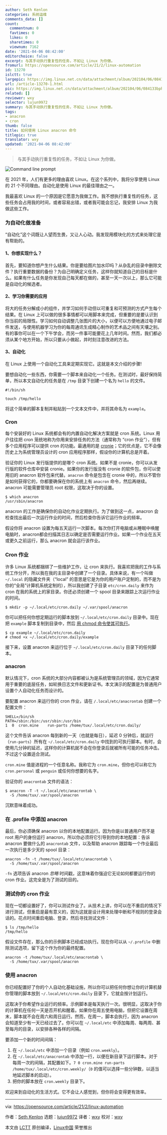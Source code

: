 ```yaml
---
author: Seth Kenlon
categories: 系统运维
comments_data: []
count:
  commentnum: 0
  favtimes: 0
  likes: 0
  sharetimes: 0
  viewnum: 7162
date: '2021-04-06 08:42:00'
editorchoice: false
excerpt: 与其手动执行重复性的任务，不如让 Linux 为你做。
fromurl: https://opensource.com/article/21/2/linux-automation
id: 13270
islctt: true
largepic: https://img.linux.net.cn/data/attachment/album/202104/06/084133bphrxxeolhoyqr0o.jpg
url: /article-13270-1.html
pic: https://img.linux.net.cn/data/attachment/album/202104/06/084133bphrxxeolhoyqr0o.jpg.thumb.jpg
related: []
reviewer: wxy
selector: lujun9972
summary: 与其手动执行重复性的任务，不如让 Linux 为你做。
tags:
- anacron
- cron
thumb: false
title: 如何使用 Linux anacron 命令
titlepic: true
translator: wxy
updated: '2021-04-06 08:42:00'
---
```



> 
> 与其手动执行重复性的任务，不如让 Linux 为你做。
> 
> 
> 


![](https://img.linux.net.cn/data/attachment/album/202104/06/084133bphrxxeolhoyqr0o.jpg "Command line prompt")


在 2021 年，人们有更多的理由喜欢 Linux。在这个系列中，我将分享使用 Linux 的 21 个不同理由。自动化是使用 Linux 的最佳理由之一。


我最喜欢 Linux 的一个原因是它愿意为我做工作。我不想执行重复性的任务，这些任务会占用我的时间，或者容易出错，或者我可能会忘记，我安排 Linux 为我做这些工作。


### 为自动化做准备


“自动化”这个词既让人望而生畏，又让人心动。我发现用模块化的方式来处理它是有帮助的。


#### 1、你想实现什么？


首先，要知道你想产生什么结果。你是要给图片加水印吗？从杂乱的目录中删除文件？执行重要数据的备份？为自己明确定义任务，这样你就知道自己的目标是什么。如果有什么任务是你发现自己每天都在做的，甚至一天一次以上，那么它可能是自动化的候选者。


#### 2、学习你需要的应用


将大的任务分解成小的组件，并学习如何手动但以可重复和可预测的方式产生每个结果。在 Linux 上可以做的很多事情都可以用脚本来完成，但重要的是要认识到你当前的局限性。学习如何自动调整几张图片的大小，以便可以方便地通过电子邮件发送，与使用机器学习为你的每周通讯生成精心制作的艺术品之间有天壤之别。有的事你可以在一个下午学会，而另一件事可能要花上几年时间。然而，我们都必须从某个地方开始，所以只要从小做起，并时刻注意改进的方法。


#### 3、自动化


在 Linux 上使用一个自动化工具来定期实现它。这就是本文介绍的步骤!


要想自动化一些东西，你需要一个脚本来自动化一个任务。在测试时，最好保持简单，所以本文自动化的任务是在 `/tmp` 目录下创建一个名为 `hello` 的文件。



```
#!/bin/sh

touch /tmp/hello

```

将这个简单的脚本复制并粘贴到一个文本文件中，并将其命名为 `example`。


### Cron


每个安装好的 Linux 系统都会有的内置自动化解决方案就是 cron 系统。Linux 用户往往把 cron 笼统地称为你用来安排任务的方法（通常称为 “cron 作业”），但有多个应用程序可以提供 cron 的功能。最通用的是 [cronie](https://github.com/cronie-crond/cronie)；它的优点是，它不会像历史上为系统管理员设计的 cron 应用程序那样，假设你的计算机总是开着。


验证你的 Linux 发行版提供的是哪个 cron 系统。如果不是 cronie，你可以从发行版的软件仓库中安装 cronie。如果你的发行版没有 cronie 的软件包，你可以使用旧的 anacron 软件包来代替。`anacron` 命令是包含在 cronie 中的，所以不管你是如何获得它的，你都要确保在你的系统上有 `anacron` 命令，然后再继续。anacron 可能需要管理员 root 权限，这取决于你的设置。



```
$ which anacron
/usr/sbin/anacron

```

anacron 的工作是确保你的自动化作业定期执行。为了做到这一点，anacron 会检查找出最后一次运行作业的时间，然后检查你告诉它运行作业的频率。


假设你将 anacron 设置为每五天运行一次脚本。每次你打开电脑或从睡眠中唤醒电脑时，anacron都会扫描其日志以确定是否需要运行作业。如果一个作业在五天或更久之前运行，那么 anacron 就会运行该作业。


### Cron 作业


许多 Linux 系统都捆绑了一些维护工作，让 cron 来执行。我喜欢把我的工作与系统工作分开，所以我在我的主目录中创建了一个目录。具体来说，有一个叫做 `~/.local` 的隐藏文件夹（“local” 的意思是它是为你的用户账户定制的，而不是为你的“全局”计算机系统定制的），所以我创建了子目录 `etc/cron.daily` 来作为 cron 在我的系统上的家目录。你还必须创建一个 spool 目录来跟踪上次运行作业的时间。



```
$ mkdir -p ~/.local/etc/cron.daily ~/.var/spool/anacron

```

你可以把任何你想定期运行的脚本放到 `~/.local/etc/cron.daily` 目录中。现在把 `example` 脚本复制到目录中，然后 [用 chmod 命令使其可执行](https://opensource.com/article/19/8/linux-chmod-command)。



```
$ cp example ~/.local/etc/cron.daily
# chmod +x ~/.local/etc/cron.daily/example

```

接下来，设置 anacron 来运行位于 `~/.local/etc/cron.daily` 目录下的任何脚本。


### anacron


默认情况下，cron 系统的大部分内容都被认为是系统管理员的领域，因为它通常用于重要的底层任务，如轮换日志文件和更新证书。本文演示的配置是为普通用户设置个人自动化任务而设计的。


要配置 anacron 来运行你的 cron 作业，请在 `/.local/etc/anacrontab` 创建一个配置文件：



```
SHELL=/bin/sh
PATH=/sbin:/bin:/usr/sbin:/usr/bin
1  0  cron.mine    run-parts /home/tux/.local/etc/cron.daily/

```

这个文件告诉 anacron 每到新的一天（也就是每日），延迟 0 分钟后，就运行（`run-parts`）所有在 `~/.local/etc/cron.daily` 中找到的可执行脚本。有时，会使用几分钟的延迟，这样你的计算机就不会在你登录后就被所有可能的任务冲击。不过这个设置适合测试。


`cron.mine` 值是进程的一个任意名称。我称它为 `cron.mine`，但你也可以称它为 `cron.personal` 或 `penguin` 或任何你想要的名字。


验证你的 `anacrontab` 文件的语法：



```
$ anacron -T -t ~/.local/etc/anacrontab \
  -S /home/tux/.var/spool/anacron

```

沉默意味着成功。


### 在 .profile 中添加 anacron


最后，你必须确保 anacron 以你的本地配置运行。因为你是以普通用户而不是 root 用户的身份运行 anacron，所以你必须将它引导到你的本地配置：告诉 anacron 要做什么的 `anacrontab` 文件，以及帮助 anacron 跟踪每一个作业最后一次执行是多少天的 spool 目录：



```
anacron -fn -t /home/tux/.local/etc/anacrontab \
  -S /home/tux/.var/spool/anacron

```

`-fn` 选项告诉 anacron *忽略* 时间戳，这意味着你强迫它无论如何都要运行你的 cron 作业。这完全是为了测试的目的。


### 测试你的 cron 作业


现在一切都设置好了，你可以测试作业了。从技术上讲，你可以在不重启的情况下进行测试，但重启是最有意义的，因为这就是设计用来处理中断和不规则的登录会话的。花点时间重启电脑、登录，然后寻找测试文件：



```
$ ls /tmp/hello
/tmp/hello

```

假设文件存在，那么你的示例脚本已经成功执行。现在你可以从 `~/.profile` 中删除测试选项，留下这个作为你的最终配置。



```
anacron -t /home/tux/.local/etc/anacrontab \
  -S /home/tux/.var/spool/anacron

```

### 使用 anacron


你已经配置好了你的个人自动化基础设施，所以你可以把任何你想让你的计算机替你管理的脚本放到 `~/.local/etc/cron.daily` 目录下，它就会按计划运行。


这取决于你希望作业运行的频率。示例脚本是每天执行一次。很明显，这取决于你的计算机在任何一天是否开机和醒着。如果你在周五使用电脑，但把它设置在周末，脚本就不会在周六和周日运行。然而，在周一，脚本会执行，因为 anacron 会知道至少有一天已经过去了。你可以在 `~/.local/etc` 中添加每周、每两周、甚至每月的目录，以安排各种各样的间隔。


要添加一个新的时间间隔：


1. 在 `~/.local/etc` 中添加一个目录（例如 `cron.weekly`）。
2. 在 `~/.local/etc/anacrontab` 中添加一行，以便在新目录下运行脚本。对于每周一次的间隔，其配置如下。`7 0 cron.mine run-parts /home/tux/.local/etc/cron.weekly/`（`0` 的值可以选择一些分钟数，以适当地延迟脚本的启动）。
3. 把你的脚本放在 `cron.weekly` 目录下。


欢迎来到自动化的生活方式。它不会让人感觉到，但你将会变得更有效率。




---


via: <https://opensource.com/article/21/2/linux-automation>


作者：[Seth Kenlon](https://opensource.com/users/seth) 选题：[lujun9972](https://github.com/lujun9972) 译者：[wxy](https://github.com/wxy) 校对：[wxy](https://github.com/wxy)


本文由 [LCTT](https://github.com/LCTT/TranslateProject) 原创编译，[Linux中国](https://linux.cn/) 荣誉推出